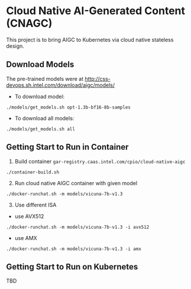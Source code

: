 # Cloud Native AI-Generated Content (CNAGC)

This project is to bring AIGC to Kubernetes via cloud native stateless design.

## Download Models

The pre-trained models were at http://css-devops.sh.intel.com/download/aigc/models/

- To download  model:

```
./models/get_models.sh opt-1.3b-bf16-8b-samples
```

- To download all models:

```
./models/get_models.sh all
```

## Getting Start to Run in Container

1. Build container `gar-registry.caas.intel.com/cpio/cloud-native-aigc`

```
./container-build.sh
```

2. Run cloud native AIGC container with given model

```
./docker-runchat.sh -m models/vicuna-7b-v1.3
```

3. Use different ISA

- use AVX512

```
./docker-runchat.sh -m models/vicuna-7b-v1.3 -i avx512
```

- use AMX

```
./docker-runchat.sh -m models/vicuna-7b-v1.3 -i amx
```


## Getting Start to Run on Kubernetes

TBD
